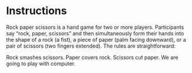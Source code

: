 # Instructions
 Rock paper scissors is a hand game for two or more players. Participants say “rock, paper, scissors” and then simultaneously form their hands into the shape of a rock (a fist), a  piece of paper (palm facing downward), or a pair of scissors (two fingers extended). The rules are straightforward:

Rock smashes scissors. 
Paper covers rock. 
Scissors cut paper. 
We are going to play with computer.





